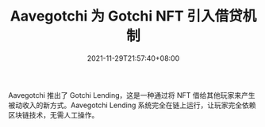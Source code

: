 ﻿---
title: "Aavegotchi 为 Gotchi NFT 引入借贷机制"
date: 2021-11-29T21:57:40+08:00
lastmod: 2021-11-29T16:45:40+08:00
draft: false
authors: ["Loveable"]
description: "Aavegotchi 推出了 Gotchi Lending，这是一种通过将 NFT 借给其他玩家来产生被动收入的新方式。Aavegotchi Lending 系统完全在链上运行，让玩家完全依赖区块链技术，无需人工操作。"
featuredImage: "aavegotchi-introduces-lending-mechanism-for-gotchi-nfts.png"
tags: ["Virtual World","虚拟世界","Play to Earn"]
categories: ["news"]
news: ["虚拟世界"]
weight: 
lightgallery: true
pinned: false
recommend: false
recommend1: false
---

Aavegotchi 推出了 Gotchi Lending，这是一种通过将 NFT 借给其他玩家来产生被动收入的新方式。Aavegotchi Lending 系统完全在链上运行，让玩家完全依赖区块链技术，无需人工操作。

<!--more-->


